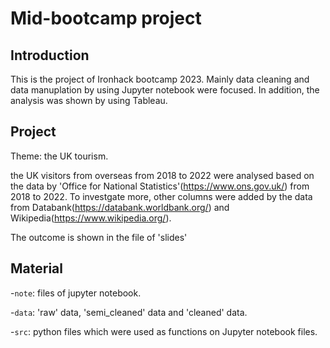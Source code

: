 # Mid-bootcamp project

## Introduction
This is the project of Ironhack bootcamp 2023. Mainly data cleaning and data manuplation by using Jupyter notebook were focused. In addition, the analysis was shown by using Tableau. 

## Project 
Theme: the UK tourism. 

the UK visitors from overseas from 2018 to 2022 were analysed based on the data by 'Office for National Statistics'(https://www.ons.gov.uk/) from 2018 to 2022. To investgate more, other columns were added by the data from Databank(https://databank.worldbank.org/) and Wikipedia(https://www.wikipedia.org/). 

The outcome is shown in the file of 'slides'

## Material 
-`note`: files of jupyter notebook.

-`data`: 'raw' data, 'semi_cleaned' data and 'cleaned' data.

-`src`: python files which were used as functions on Jupyter notebook files.



